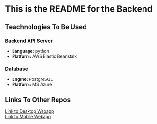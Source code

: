 # This is the README for the Backend

## Teachnologies To Be Used
### Backend API Server
- **Language:** python
- **Platform:** AWS Elastic Beanstalk
### Database
- **Engine:** PostgreSQL
- **Platform:** MS Azure

## Links To Other Repos
[Link to Desktop Webapp](https://github.com/COMP4350-Team2/Desktop-WebApp) <br/>
[Link to Mobile Webapp](https://github.com/COMP4350-Team2/Mobile-WebApp)
